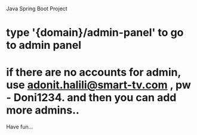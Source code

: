 Java Spring Boot Project

# type '{domain}/admin-panel' to go to admin panel

# if there are no accounts for admin, use adonit.halili@smart-tv.com , pw - Doni1234. and then you can add more admins..

Have fun...